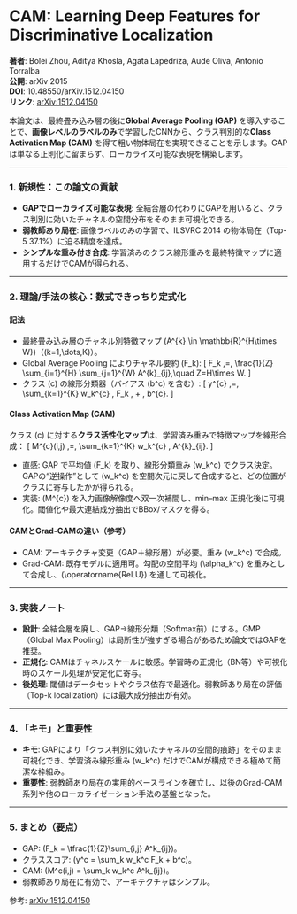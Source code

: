 # CAM: Learning Deep Features for Discriminative Localization

**著者**: Bolei Zhou, Aditya Khosla, Agata Lapedriza, Aude Oliva, Antonio Torralba  
**公開**: arXiv 2015  
**DOI**: 10.48550/arXiv.1512.04150  
**リンク**: [arXiv:1512.04150](https://arxiv.org/abs/1512.04150)

本論文は、最終畳み込み層の後に**Global Average Pooling (GAP)** を導入することで、**画像レベルのラベルのみ**で学習したCNNから、クラス判別的な**Class Activation Map (CAM)** を得て粗い物体局在を実現できることを示します。GAPは単なる正則化に留まらず、ローカライズ可能な表現を構築します。

---

### 1. 新規性：この論文の貢献
- **GAPでローカライズ可能な表現**: 全結合層の代わりにGAPを用いると、クラス判別に効いたチャネルの空間分布をそのまま可視化できる。
- **弱教師あり局在**: 画像ラベルのみの学習で、ILSVRC 2014 の物体局在（Top-5 37.1%）に迫る精度を達成。
- **シンプルな重み付き合成**: 学習済みのクラス線形重みを最終特徴マップに適用するだけでCAMが得られる。

---

### 2. 理論/手法の核心：数式できっちり定式化

#### 記法
- 最終畳み込み層のチャネル別特徴マップ \(A^{k} \in \mathbb{R}^{H\times W}\)（\(k=1,\dots,K\)）。
- Global Average Pooling によりチャネル要約 \(F_k\):
\[
F_k \,=\, \frac{1}{Z} \sum_{i=1}^{H} \sum_{j=1}^{W} A^{k}_{ij},\quad Z=H\times W.
\]
- クラス \(c\) の線形分類器（バイアス \(b^c\) を含む）:
\[
 y^{c} \,=\, \sum_{k=1}^{K} w_k^{c} \, F_k \, + \, b^{c}.
\]

#### Class Activation Map (CAM)
クラス \(c\) に対する**クラス活性化マップ**は、学習済み重みで特徴マップを線形合成：
\[
 M^{c}(i,j) \,=\, \sum_{k=1}^{K} w_k^{c} \, A^{k}_{ij}.
\]
- 直感: GAP で平均値 \(F_k\) を取り、線形分類重み \(w_k^c\) でクラス決定。GAPの“逆操作”として \(w_k^c\) を空間次元に戻して合成すると、どの位置がクラスに寄与したかが得られる。
- 実装: \(M^{c}\) を入力画像解像度へ双一次補間し、min–max 正規化後に可視化。閾値化や最大連結成分抽出でBBox/マスクを得る。

#### CAMとGrad-CAMの違い（参考）
- CAM: アーキテクチャ変更（GAP＋線形層）が必要。重み \(w_k^c\) で合成。
- Grad-CAM: 既存モデルに適用可。勾配の空間平均 \(\alpha_k^c\) を重みとして合成し、\(\operatorname{ReLU}\) を通して可視化。

---

### 3. 実装ノート
- **設計**: 全結合層を廃し、GAP→線形分類（Softmax前）にする。GMP（Global Max Pooling）は局所性が強すぎる場合があるため論文ではGAPを推奨。
- **正規化**: CAMはチャネルスケールに敏感。学習時の正規化（BN等）や可視化時のスケール処理が安定化に寄与。
- **後処理**: 閾値はデータセットやクラス依存で最適化。弱教師あり局在の評価（Top-k localization）には最大成分抽出が有効。

---

### 4. 「キモ」と重要性
- **キモ**: GAPにより「クラス判別に効いたチャネルの空間的痕跡」をそのまま可視化でき、学習済み線形重み \(w_k^c\) だけでCAMが構成できる極めて簡潔な枠組み。
- **重要性**: 弱教師あり局在の実用的ベースラインを確立し、以後のGrad-CAM系列や他のローカライゼーション手法の基盤となった。

---

### 5. まとめ（要点）
- GAP: \(F_k = \tfrac{1}{Z}\sum_{i,j} A^k_{ij}\)。
- クラススコア: \(y^c = \sum_k w_k^c F_k + b^c\)。
- CAM: \(M^c(i,j) = \sum_k w_k^c A^k_{ij}\)。
- 弱教師あり局在に有効で、アーキテクチャはシンプル。

参考: [arXiv:1512.04150](https://arxiv.org/abs/1512.04150)
